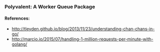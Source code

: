 ### Polyvalent: A Worker Queue Package


#### References:

* http://tleyden.github.io/blog/2013/11/23/understanding-chan-chans-in-go/
* http://marcio.io/2015/07/handling-1-million-requests-per-minute-with-golang/
